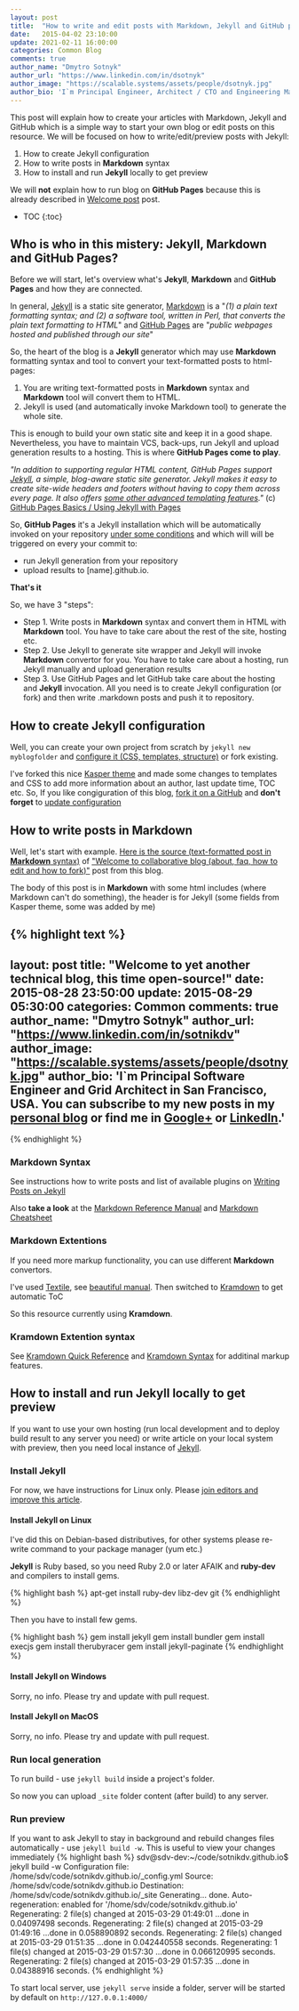 ```yaml
---
layout: post
title:  "How to write and edit posts with Markdown, Jekyll and GitHub pages"
date:   2015-04-02 23:10:00
update: 2021-02-11 16:00:00
categories: Common Blog
comments: true
author_name: "Dmytro Sotnyk"
author_url: "https://www.linkedin.com/in/dsotnyk"
author_image: "https://scalable.systems/assets/people/dsotnyk.jpg"
author_bio: 'I`m Principal Engineer, Architect / CTO and Engineering Manager in California, USA.'
---
```


This post will explain how to create your articles with Markdown, Jekyll and GitHub which is a simple way to start your own blog or edit posts on this resource. We will be focused on how to write/edit/preview posts with Jekyll:

1. How to create Jekyll configuration
1. How to write posts in **Markdown** syntax
1. How to install and run **Jekyll** locally to get preview

We will **not** explain how to run blog on **GitHub Pages** because this is already described in [Welcome post](https://scalable.systems/common/blog/2015/03/29/welcome.html) post.

* TOC
{:toc}


## Who is who in this mistery: Jekyll, Markdown and GitHub Pages?

Before we will start, let's overview what's **Jekyll**, **Markdown** and **GitHub Pages** and how they are connected. 


In general, [Jekyll](https://github.com/jekyll/jekyll) is a static site generator, [Markdown](http://daringfireball.net/projects/markdown/) is a "_(1) a plain text formatting syntax; and (2) a software tool, written in Perl, that converts the plain text formatting to HTML_" and [GitHub Pages](https://help.github.com/articles/what-are-github-pages/) are "_public webpages hosted and published through our site_"

So, the heart of the blog is a **Jekyll** generator which may use **Markdown** formatting syntax and tool to convert your text-formatted posts to html-pages:

1. You are writing text-formatted posts in **Markdown** syntax and **Markdown** tool will convert them to HTML.
2. Jekyll is used (and automatically invoke Markdown tool) to generate the whole site.

This is enough to build your own static site and keep it in a good shape. Nevertheless, you have to maintain VCS, back-ups, run Jekyll and upload generation results to a hosting. This is where **GitHub Pages come to play**.


_"In addition to supporting regular HTML content, GitHub Pages support [Jekyll](https://github.com/jekyll/jekyll), a simple, blog-aware static site generator. Jekyll makes it easy to create site-wide headers and footers without having to copy them across every page. It also offers [some other advanced templating features](http://jekyllrb.com/docs/templates/)."_ (c) [GitHub Pages Basics / Using Jekyll with Pages](https://help.github.com/articles/using-jekyll-with-pages/)

So, **GitHub Pages** it's a Jekyll installation which will be automatically invoked on your repository [under some conditions](https://help.github.com/articles/using-jekyll-with-pages/) and which will will be triggered on every your commit to:

- run Jekyll generation from your repository
- upload results to [name].github.io. 

**That's it**

So, we have 3 "steps":

- Step 1. Write posts in **Markdown** syntax and convert them in HTML with **Markdown** tool. You have to take care about the rest of the site, hosting etc.
- Step 2. Use Jekyll to generate site wrapper and Jekyll will invoke **Markdown** convertor for you. You have to take care about a hosting, run Jekyll manually and upload generation results
- Step 3. Use GitHub Pages and let GitHub take care about the hosting and **Jekyll** invocation. All you need is to create Jekyll configuration (or fork) and then write .markdown posts and push it to repository.


## How to create Jekyll configuration

Well, you can create your own project from scratch by `jekyll new myblogfolder` and [configure it (CSS, templates, structure)](https://jekyllrb.com/docs/templates/) or fork existing. 



I've forked this nice [Kasper theme](https://github.com/rosario/kasper) and made some changes to templates and CSS to add more information about an author, last update time, TOC etc. So, If you like congiguration of this blog, [fork it on a GitHub](https://github.com/dsotnyk/scalable-systems-blog.github.io) and **don't forget** to [update configuration](https://github.com/dsotnyk/scalable-systems-blog.github.io/blob/master/README.md)

## How to write posts in Markdown

Well, let's start with example. [Here is the source (text-formatted post in **Markdown** syntax)](https://github.com/scalable-systems-blog/scalable-systems-blog.github.io/blob/main/_posts/2015-03-29-welcome.markdown) of ["Welcome to collaborative blog (about, faq, how to edit and how to fork)"](https://scalable.systems/common/blog/2015/03/29/welcome.html) post from this blog.

The body of this post is in **Markdown** with some html includes (where Markdown can't do something), the header is for Jekyll (some fields from Kasper theme, some was added by me)

{% highlight text %}
---
layout: post
title:  "Welcome to yet another technical blog, this time open-source!"
date:   2015-08-28 23:50:00
update: 2015-08-29 05:30:00
categories: Common
comments: true
author_name: "Dmytro Sotnyk"
author_url: "https://www.linkedin.com/in/sotnikdv"
author_image: "https://scalable.systems/assets/people/dsotnyk.jpg"
author_bio: 'I`m Principal Software Engineer and Grid Architect in San Francisco, USA. You can subscribe to my new posts in my <a href="http://sotnikdv.github.io">personal blog</a> or find me in <a href="http://plus.google.com/109421189749606131821">Google+</a> or <a href="https://www.linkedin.com/in/sotnikdv">LinkedIn</a>.'
---
{% endhighlight %}

### Markdown Syntax

See instructions how to write posts and list of available plugins on [Writing Posts on Jekyll](http://jekyllrb.com/docs/posts/)

Also **take a look** at the [Markdown Reference Manual](http://daringfireball.net/projects/markdown/syntax#link) and [Markdown Cheatsheet](http://assemble.io/docs/Cheatsheet-Markdown.html)  

### Markdown Extentions

If you need more markup functionality, you can use different **Markdown** convertors.

I've used [Textile](https://github.com/jekyll/jekyll-textile-converter), see [beautiful manual](http://redcloth.org/textile). Then switched to [Kramdown](http://kramdown.gettalong.org/) to get automatic ToC

So this resource currently using **Kramdown**. 

### Kramdown Extention syntax

See [Kramdown Quick Reference](http://kramdown.gettalong.org/quickref.html) and [Kramdown Syntax](http://kramdown.gettalong.org/syntax.html) for additinal markup features.

## How to install and run **Jekyll** locally to get preview


If you want to use your own hosting (run local development and to deploy build result to any server you need) or write article on your local system with preview, then you need local instance of  [Jekyll](http://jekyllrb.com).

### Install Jekyll

For now, we have instructions for Linux only. Please [join editors and improve this article](http://scalable.systems/about.html).

#### Install Jekyll on Linux

I've did this on Debian-based distributives, for other systems please re-write command to your package manager (yum etc.)

**Jekyll** is Ruby based, so you need Ruby 2.0 or later AFAIK and **ruby-dev** and compilers to install gems. 

{% highlight bash %}
apt-get install ruby-dev libz-dev git
{% endhighlight %}

Then you have to install few gems.

{% highlight bash %}
gem install jekyll
gem install bundler
gem install execjs
gem install therubyracer
gem install jekyll-paginate
{% endhighlight %}

#### Install Jekyll on Windows

Sorry, no info. Please try and update with pull request.

#### Install Jekyll on MacOS

Sorry, no info. Please try and update with pull request.

### Run local generation

To run build - use `jekyll build` inside a project's folder. 

So now you can upload `_site` folder  content (after build) to any server.

### Run preview

If you want to ask Jekyll to stay in background and rebuild changes files automatically - use `jekyll build -w`. This is useful to view your changes immediately
{% highlight bash %}
sdv@sdv-dev:~/code/sotnikdv.github.io$ jekyll build -w
Configuration file: /home/sdv/code/sotnikdv.github.io/_config.yml
            Source: /home/sdv/code/sotnikdv.github.io
       Destination: /home/sdv/code/sotnikdv.github.io/_site
      Generating... 
                    done.
 Auto-regeneration: enabled for '/home/sdv/code/sotnikdv.github.io'
      Regenerating: 2 file(s) changed at 2015-03-29 01:49:01 ...done in 0.04097498 seconds.
      Regenerating: 2 file(s) changed at 2015-03-29 01:49:16 ...done in 0.058890892 seconds.
      Regenerating: 2 file(s) changed at 2015-03-29 01:51:35 ...done in 0.042440558 seconds.
      Regenerating: 1 file(s) changed at 2015-03-29 01:57:30 ...done in 0.066120995 seconds.
      Regenerating: 2 file(s) changed at 2015-03-29 01:57:35 ...done in 0.04388916 seconds.
{% endhighlight %}

To start local server, use `jekyll serve` inside a folder, server will be started by default on `http://127.0.0.1:4000/`

